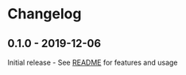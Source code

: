 # Changelog

## 0.1.0 - 2019-12-06

Initial release - See [README](https://github.com/joeybeninghove/svgthang/blob/master/README.md) for features and usage
